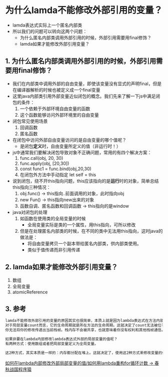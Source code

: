 # 为什么lamda不能修改外部引用的变量？

* lamda表达式实际上一个匿名内部类
* 所以我们的问题可以转向这两个问题：
    * 为什么匿名内部类调用外部引用的时候，外部引用需要用final修饰？
    * lamda如果才能修改外部引用变量？
    
## 1. 为什么匿名内部类调用外部引用的时候，外部引用需要用final修饰？

* 我们在内部类中调用外部的自由变量，即使该变量没有显式的声明final，但是在编译器解析的时候也被定义成一个final变量
* 这里java内部类引用外部变量近似闭包的概念。我们先来了解一下js中满足闭包的条件：
    1. 一个依赖于外部环境自由变量的函数
    2. 这个函数能够访问外部环境里的自由变量
* 闭包常见使用场景
    1. 回调函数
    2. 匿名函数
* 在闭包中访问外部自由变量访问的是自由变量的哪个值呢？
    * 是闭包**定义**时，自由变量所定义的值（非运行时！）
* js中通常我们要解决闭包导致对象不正确问题，常用的有四个解决方案：
    1. func.call(obj, 20, 30)
    2. func.apply(obj, [20,30])
    3. const func1 = func.bind(obj,20,30)
    4. 在闭包外方法中手动指定 let self = this
* 说到闭包，绕不开this指向问题，this应该指向的是**运行**时的对象，简单总结this指向三种情况：
    1. obj.func() -> this指向`.`前面调用的对象，此时指向obj
    2. new Fun() -> this指向new出来的对象
    3. 函数自调、匿名函数和回调函数 -> this指向的是window
* java对闭包的处理
    1. 如函数在使用类的全局变量的时候
        * 全局变量实际是类的一个属性，用this指向，可所以修改
    2. 但是在处理匿名内部类的时候，在不同的类中无法用this指向，这时java的做法是：
        * 将自由变量拷贝一个副本带给匿名内部类，供内部类使用。
        * 类似于值传递而非引用传递

## 2. lamda如果才能修改外部引用变量？

1. 数组
2. 全局变量
3. atomicReference


## 3. 参考
```md
lamda不能修改外部引用的变量的原因其实也很简单，本质上就是因为lambda表达式在方法内部，那么lambda表达式的内存分配就是在栈上。栈内存不存在线程安全问题，因为栈内存存的都是变量的副本。
对于局部变量count而言，它的生命周期就是所在方法的生命周期。这就决定了count无法被位于同一个栈帧上的lambda修改，因为这种修改毫无意义，
你无法将你的修改传递出当前栈帧。栈内存不会被共享，也就意味着你没有权利和其他栈帧通信。

如果非要在lambda内部修改lambda表达式外部的局部变量的值呢？
有两种方式：使用数组或者把局部变量定义为全局变量。

这2种方式，其实本质是一样的：内存都分配在堆上。这就决定了，使用这2种方式来修改变量的值，是可行的。
```


[如何在lambda内部修改外部局部变量的值/如何用lambda重构for循环计数 -> 春秋战国程序猿](https://blog.csdn.net/reggergdsg/article/details/103287400)






<ad/>
<comment/>